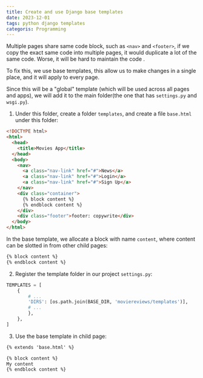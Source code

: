 ```yaml
---
title: Create and use Django base templates
date: 2023-12-01
tags: python django templates
categoris: Programming
---
```


Multiple pages share same code block, such as `<nav>` and `<footer>`,  if we copy the exact same code into multiple pages, it would duplicate a lot of the same code. Worse, it will be hard to maintain the code .

To fix this, we use base templates, this allow us to make changes in a single place, and it will apply to every page.

Since this will be a "global" template (which will be used across all pages and apps), we will add it to the main folder(the one that has `settings.py` and `wsgi.py`). 

1. Under this folder, create a folder `templates`, and create a file `base.html` under this folder:

<!-- {% raw %} -->
```html
<!DOCTYPE html>
<html>
  <head>
    <title>Movies App</title>
  </head>
  <body>
    <nav>
      <a class="nav-link" href="#">News</a>
      <a class="nav-link" href="#">Login</a>
      <a class="nav-link" href="#">Sign Up</a>
    </nav>
    <div class="container">
      {% block content %}
      {% endblock content %}
    </div>
    <div class="footer">footer: copywrite</div>
  </body>
</html>
```
<!-- {% endraw %} -->

In the base template, we allocate a block with name `content`, where content can be slotted in from other child pages:

<!-- {% raw %} -->
```html
{% block content %}
{% endblock content %}
```
<!-- {% endraw %} -->

2. Register the template folder in our project `settings.py`:

```python
TEMPLATES = [
    {
        # ...
        'DIRS': [os.path.join(BASE_DIR, 'moviereviews/templates')],
        # ...
        },
    },
]
```

3. Use the base template in child page:

<!-- {% raw %} -->
```html
{% extends 'base.html' %}

{% block content %}
My content
{% endblock content %}
```
<!-- {% endraw %} -->